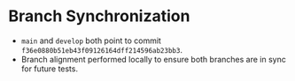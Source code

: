 # Branch Synchronization

- `main` and `develop` both point to commit `f36e0880b51eb43f09126164dff214596ab23bb3`.
- Branch alignment performed locally to ensure both branches are in sync for future tests.
